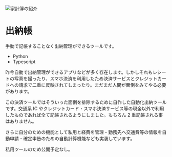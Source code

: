 ![家計簿の紹介](../img/money.jpg)

# 出納帳

手動で記帳することなく出納管理ができるツールです。

- Python
- Typescript

昨今自動で出納管理ができるアプリなどが多く存在します。しかしそれもレシートの写真を撮ったり、スマホ決済を利用したため決済サービスとクレジットカードへの請求で二重に反映されてしまったり。まだまだ人間が面倒をみてやる必要があります。

この決済ツールではそういった面倒を排除するために自作した自動化出納ツールです。交通系 IC やクレジットカード・スマホ決済サービス等の現金以外で利用したものであれば全て記帳されるようにしました。もちろん 2 重記帳される事はありません。

さらに自分のための機能として私用と経費を管理・勤務先へ交通費等の情報を自動申請・確定申告のための自動計算機能なども実装しています。

私用ツールのため公開予定なし。
